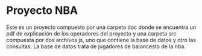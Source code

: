 # Proyecto NBA
Este es un proyecto compuesto por una carpeta doc donde se encuentra un pdf de explicación de los operadores del proyecto 
y una carpeta src compuesta por dos archivos js, uno que contiene la base de datos y otro las consultas.
La base de datos trata de jugadores de baloncesto de la nba.
